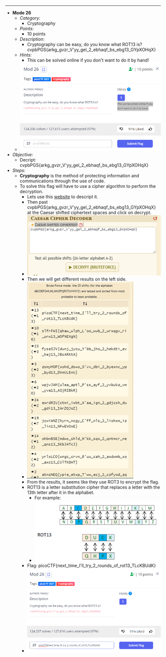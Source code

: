 ---

* **Mode 26**
  * *Category:*
    * Cryptography
  * *Points:*
    * 10 points
  * *Description:*
    * Cryptography can be easy, do you know what ROT13 is? cvpbPGS{arkg_gvzr_V'yy_gel_2_ebhaqf_bs_ebg13_GYpXOHqX}
  * *Hints:*
    * This can be solved online if you don't want to do it by hand!
  * ![Screenshot1!](Screenshot1.png "Peter")
* *Objective:*
  * Decript: cvpbPGS{arkg_gvzr_V'yy_gel_2_ebhaqf_bs_ebg13_GYpXOHqX}
* *Steps:*
  * **Cryptography** is the method of protecting information and communications through the use of code.
  * To solve this flag will have to use a cipher algorithm to perform the decryption.
    * Lets use this [website](https://www.dcode.fr/caesar-cipher) to descript it.
    * Then past cvpbPGS{arkg_gvzr_V'yy_gel_2_ebhaqf_bs_ebg13_GYpXOHqX} at the Caesar shifted ciphertext spaces and click on decrypt.
    * ![Screenshot2!](Screenshot2.png "Peter")
    * Then we will get different results on the left side.
    * ![Screenshot2!](Screenshot3.png "Peter")
    * From the results, it seems like they use ROT3 to encrypt the flag.
    * ROT13 is a letter substitution cipher that replaces a letter with the 13th letter after it in the alphabet.
      * For example:
      * ![Screenshot4!](Screenshot4.png "Peter")
    * Flag: picoCTF{next_time_I'll_try_2_rounds_of_rot13_TLcKBUdK}
    * ![Screenshot5!](Screenshot5.png "Peter")
